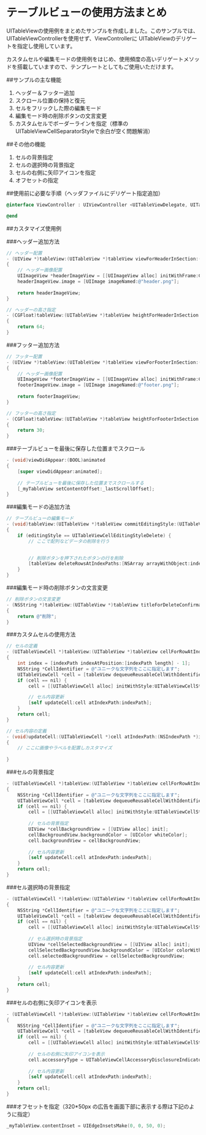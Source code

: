 テーブルビューの使用方法まとめ
=========================
UITableViewの使用例をまとめたサンプルを作成しました。このサンプルでは、UITableViewControllerを使用せず、ViewControllerに UITableViewのデリゲートを指定し使用しています。

カスタムセルや編集モードの使用例をはじめ、使用頻度の高いデリゲートメソッドを搭載していますので、テンプレートとしてもご使用いただけます。

##サンプルの主な機能

1. ヘッダー＆フッター追加
2. スクロール位置の保持と復元
3. セルをフリックした際の編集モード
4. 編集モード時の削除ボタンの文言変更
5. カスタムセルでボーダーラインを指定（標準の UITableViewCellSeparatorStyleで余白が空く問題解消）

##その他の機能

1. セルの背景指定
2. セルの選択時の背景指定
3. セルの右側に矢印アイコンを指定
4. オフセットの指定

##使用前に必要な手順（ヘッダファイルにデリゲート指定追加）

```objective-c
@interface ViewController : UIViewController <UITableViewDelegate, UITableViewDataSource>

@end
```

##カスタマイズ使用例

###ヘッダー追加方法

```objective-c
// ヘッダー配置
- (UIView *)tableView:(UITableView *)tableView viewForHeaderInSection:(NSInteger)section
{
    // ヘッダー画像配置
    UIImageView *headerImageView = [[UIImageView alloc] initWithFrame:CGRectMake(0, 0, 320, 64)];
    headerImageView.image = [UIImage imageNamed:@"header.png"];
    
    return headerImageView;
}

// ヘッダーの高さ指定
- (CGFloat)tableView:(UITableView *)tableView heightForHeaderInSection:(NSInteger)section
{
    return 64;
}
```

###フッター追加方法

```objective-c
// フッター配置
- (UIView *)tableView:(UITableView *)tableView viewForFooterInSection:(NSInteger)section
{
    // ヘッダー画像配置
    UIImageView *footerImageView = [[UIImageView alloc] initWithFrame:CGRectMake(0, 0, 320, 30)];
    footerImageView.image = [UIImage imageNamed:@"footer.png"];
    
    return footerImageView;
}

// フッターの高さ指定
- (CGFloat)tableView:(UITableView *)tableView heightForFooterInSection:(NSInteger)section
{
    return 30;
}
```

###テーブルビューを最後に保存した位置までスクロール

```objective-c
- (void)viewDidAppear:(BOOL)animated
{
    [super viewDidAppear:animated];
    
    // テーブルビューを最後に保存した位置までスクロールする
    [_myTableView setContentOffset:_lastScrollOffset];
}
```

###編集モードの追加方法

```objective-c
// テーブルビューの編集モード
- (void)tableView:(UITableView *)tableView commitEditingStyle:(UITableViewCellEditingStyle)editingStyle forRowAtIndexPath:(NSIndexPath *)indexPath
{
    if (editingStyle == UITableViewCellEditingStyleDelete) {
        // ここで配列などデータの削除を行う

        
        // 削除ボタンを押下されたボタンの行を削除
        [tableView deleteRowsAtIndexPaths:[NSArray arrayWithObject:indexPath] withRowAnimation:UITableViewRowAnimationFade];
    }
}
```

###編集モード時の削除ボタンの文言変更

```objective-c
// 削除ボタンの文言変更
- (NSString *)tableView:(UITableView *)tableView titleForDeleteConfirmationButtonForRowAtIndexPath:(NSIndexPath *)indexPath
{
    return @"削除";
}
```

###カスタムセルの使用方法

```objective-c
// セルの定義
- (UITableViewCell *)tableView:(UITableView *)tableView cellForRowAtIndexPath:(NSIndexPath *)indexPath
{
    int index = [indexPath indexAtPosition:[indexPath length] - 1];
    NSString *CellIdentifier = @"ユニークな文字列をここに指定します";
    UITableViewCell *cell = [tableView dequeueReusableCellWithIdentifier:CellIdentifier];
    if (cell == nil) {
        cell = [[UITableViewCell alloc] initWithStyle:UITableViewCellStyleDefault reuseIdentifier:CellIdentifier];

        // セル内容更新
        [self updateCell:cell atIndexPath:indexPath];
    }
    return cell;
}

// セル内容の定義
- (void)updateCell:(UITableViewCell *)cell atIndexPath:(NSIndexPath *)indexPath
{
    // ここに画像やラベルを配置しカスタマイズ
    
}
```

###セルの背景指定

```objective-c
- (UITableViewCell *)tableView:(UITableView *)tableView cellForRowAtIndexPath:(NSIndexPath *)indexPath
{
    NSString *CellIdentifier = @"ユニークな文字列をここに指定します";
    UITableViewCell *cell = [tableView dequeueReusableCellWithIdentifier:CellIdentifier];
    if (cell == nil) {
        cell = [[UITableViewCell alloc] initWithStyle:UITableViewCellStyleDefault reuseIdentifier:CellIdentifier];
        
        // セルの背景指定
        UIView *cellBackgroundView = [[UIView alloc] init];
        cellBackgroundView.backgroundColor = [UIColor whiteColor];
        cell.backgroundView = cellBackgroundView;
      
        // セル内容更新
        [self updateCell:cell atIndexPath:indexPath];
    }
    return cell;
}
```

###セル選択時の背景指定

```objective-c
- (UITableViewCell *)tableView:(UITableView *)tableView cellForRowAtIndexPath:(NSIndexPath *)indexPath
{
    NSString *CellIdentifier = @"ユニークな文字列をここに指定します";
    UITableViewCell *cell = [tableView dequeueReusableCellWithIdentifier:CellIdentifier];
    if (cell == nil) {
        cell = [[UITableViewCell alloc] initWithStyle:UITableViewCellStyleDefault reuseIdentifier:CellIdentifier];
        
        // セル選択時の背景指定
        UIView *cellSelectedBackgroundView = [[UIView alloc] init];
        cellSelectedBackgroundView.backgroundColor = [UIColor colorWithRed:0.95f green:0.95f blue:0.95f alpha:1.0f];
        cell.selectedBackgroundView = cellSelectedBackgroundView;
        
        // セル内容更新
        [self updateCell:cell atIndexPath:indexPath];
    }
    return cell;
}
```

###セルの右側に矢印アイコンを表示

```objective-c
- (UITableViewCell *)tableView:(UITableView *)tableView cellForRowAtIndexPath:(NSIndexPath *)indexPath
{
    NSString *CellIdentifier = @"ユニークな文字列をここに指定します";
    UITableViewCell *cell = [tableView dequeueReusableCellWithIdentifier:CellIdentifier];
    if (cell == nil) {
        cell = [[UITableViewCell alloc] initWithStyle:UITableViewCellStyleDefault reuseIdentifier:CellIdentifier];
        
        // セルの右側に矢印アイコンを表示
        cell.accessoryType = UITableViewCellAccessoryDisclosureIndicator;
        
        // セル内容更新
        [self updateCell:cell atIndexPath:indexPath];
    }
    return cell;
}
```

###オフセットを指定（320*50px の広告を画面下部に表示する際は下記のように指定）

```objective-c
_myTableView.contentInset = UIEdgeInsetsMake(0, 0, 50, 0);
```

